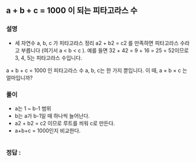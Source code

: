 ## 	a + b + c = 1000 이 되는 피타고라스 수

### 설명
- 세 자연수 a, b, c 가 피타고라스 정리 a2 + b2 = c2 를 만족하면 피타고라스 수라고 부릅니다 (여기서 a < b < c ).
예를 들면 32 + 42 = 9 + 16 = 25 = 52이므로 3, 4, 5는 피타고라스 수입니다.

a + b + c = 1000 인 피타고라스 수 a, b, c는 한 가지 뿐입니다. 이 때, a × b × c 는 얼마입니까?

### 풀이

- a는 1 ~ b-1 범위
- b는 a가 b-1일 때 하나씩 늘어난다.
- a2 + b2 = c2 이므로 루트를 씌워 c로 만든다.
- a+b+c = 1000인지 비교한다. 
```java

```

### 정답 : 